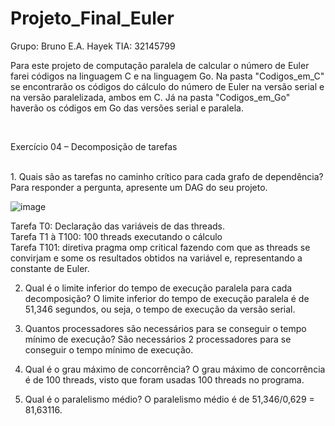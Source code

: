 # Projeto_Final_Euler


Grupo: Bruno E.A. Hayek TIA: 32145799
<br>

  Para este projeto de computação paralela de calcular o número de Euler farei códigos na linguagem C e na linguagem Go. Na pasta "Codigos_em_C" se encontrarão os códigos do cálculo do número de Euler na versão serial e na versão paralelizada, ambos em C. Já na pasta "Codigos_em_Go" haverão os códigos em Go das versões serial e paralela.

<br>

Exercício 04 – Decomposição de tarefas

<br>
1. Quais são as tarefas no caminho crítico para cada grafo de dependência? Para responder a pergunta, apresente um DAG do seu projeto.
<br>

![image](https://github.com/BrunoEAH/Projeto_Final_Euler/assets/111454984/ea5f4ed6-8b49-45a8-9082-f48147b39c26)

Tarefa T0: Declaração das variáveis de das threads.
<br>
Tarefa T1 à T100: 100 threads executando o cálculo
<br>
Tarefa T101: diretiva pragma omp critical fazendo com que as threads se convirjam e some os resultados obtidos na variável e, representando a constante de Euler.
<br>

2. Qual é o limite inferior do tempo de execução paralela para cada decomposição?
  O limite inferior do tempo de execução paralela é de 51,346 segundos, ou seja, o tempo de execução da versão serial. 


3. Quantos processadores são necessários para se conseguir o tempo mínimo de execução?
  São necessários 2 processadores para se conseguir o tempo mínimo de execução.
  
4. Qual é o grau máximo de concorrência?
  O grau máximo de concorrência é de 100 threads, visto que foram usadas 100 threads no programa.
  
5. Qual é o paralelismo médio?
  O paralelismo médio é de 51,346/0,629 = 81,63116.

